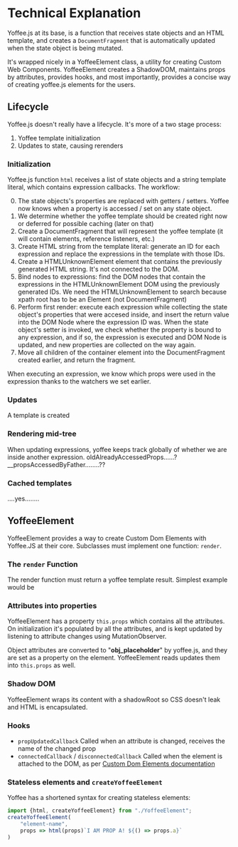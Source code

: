 # Technical Explanation
Yoffee.js at its base, is a function that receives state objects and an HTML template, and creates a `DocumentFragment` that is automatically updated when the state object is being mutated.

It's wrapped nicely in a YoffeeElement class, a utility for creating Custom Web Components. YoffeeElement creates a ShadowDOM, maintains props by attributes, provides hooks, and most importantly, provides a concise way of creating yoffee.js elements for the users.

## Lifecycle
Yoffee.js doesn't really have a lifecycle.
It's more of a two stage process:
1. Yoffee template initialization
2. Updates to state, causing rerenders

### Initialization
Yoffee.js function `html` receives a list of state objects and a string template literal, which contains expression callbacks. The workflow: 

0. The state objects's properties are replaced with getters / setters. Yoffee now knows when a property is accessed / set on any state object.
0. We determine whether the yoffee template should be created right now or deferred for possible caching (later on that)
1. Create a DocumentFragment that will represent the yoffee template (it will contain elements, reference listeners, etc.)
2. Create HTML string from the template literal: generate an ID for each expression and replace the expressions in the template with those IDs.
3. Create a HTMLUnknownElement element that contains the previously generated HTML string. It's not connected to the DOM.
4. Bind nodes to expressions: find the DOM nodes that contain the expressions in the HTMLUnknownElement DOM using the previously generated IDs.
   We need the HTMLUnknownElement to search because xpath root has to be an Element (not DocumentFragment)
5. Perform first render: execute each expression while collecting the state object's properties that were accesed inside, and insert the return value
   into the DOM Node where the expression ID was. When the state object's setter is invoked, we check whether the property is bound
   to any expression, and if so, the expression is executed and DOM Node is updated, and new properties are collected on the way again.
6. Move all children of the container element into the DocumentFragment created earlier, and return the fragment.

When executing an expression, we know which props were used in the expression thanks to the watchers we set earlier.

### Updates
A template is created

### Rendering mid-tree
When updating expressions, yoffee keeps track globally of whether we are inside another expression.
oldAlreadyAccessedProps......?
__propsAccessedByFather........??

### Cached templates
....yes........

## YoffeeElement
YoffeeElement provides a way to create Custom Dom Elements with Yoffee.JS at their core.
Subclasses must implement one function: `render`.

### The `render` Function
The render function must return a yoffee template result. Simplest example would be

### Attributes into properties
YoffeeElement has a property `this.props` which contains all the attributes. On initialization
it's populated by all the attributes, and is kept updated by listening to attribute changes using MutationObserver.

Object attributes are converted to "__obj_placeholder__" by yoffee.js, and they are set as a property on the element. 
YoffeeElement reads updates them into `this.props` as well.

### Shadow DOM
YoffeeElement wraps its content with a shadowRoot so CSS doesn't leak and HTML is encapsulated.

### Hooks
* `propUpdatedCallback` Called when an attribute is changed, receives the name of the changed prop
* `connectedCallback` / `disconnectedCallback` Called when the element is attached to the DOM, as per [Custom Dom Elements documentation](https://developer.mozilla.org/en-US/docs/Web/Web_Components/Using_custom_elements#using_the_lifecycle_callbacks)

### Stateless elements and `createYoffeeElement`
Yoffee has a shortened syntax for creating stateless elements:

```javascript
import {html, createYoffeeElement} from "./YoffeeElement";
createYoffeeElement(
    "element-name", 
    props => html(props)`I AM PROP A! ${() => props.a}`
)
```